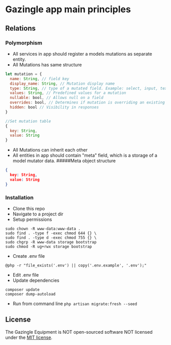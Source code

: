 # Gazingle app main principles

## Relations
### Polymorphism
* All services in app should register a models mutations as separate entity.
* All Mutations has same structure
````javascript
let mutation = {
  name: String, // field key
  display_name: String, // Mutation display name
  type: String, // type of a mutated field. Example: select, input, text, date, etc.
  values: String, // Predefined values for a mutation
  nullable: bool, // Allows null on a field
  overrides: bool, // Determines if mutation is overriding an existing field, or creates a new one
  hidden: bool // Visibility in responses
}
````

````javascript
//Set mutation table
{
  key: String,
  value: String
}
````

* All Mutations can inherit each other
* All entities in app should contain "meta" field, which is a storage of a model mutator data.
#####Meta object structure
````json
{
  key: String,
  value: String
}
````

### Installation

* Clone this repo
* Navigate to a project dir
* Setup permissions
```shell
sudo chown -R www-data:www-data .
sudo find . -type f -exec chmod 644 {} \
sudo find . -type d -exec chmod 755 {} \
sudo chgrp -R www-data storage bootstrap
sudo chmod -R ug+rwx storage bootstrap
```
* Create .env file
```shell
@php -r "file_exists('.env') || copy('.env.example', '.env');" 
```
* Edit .env file
* Update dependencies
``` 
composer update
composer dump-autoload
```
* Run from command line 
``` php artisan migrate:fresh --seed ```

## License

The Gazingle Equipment is NOT open-sourced software NOT licensed under the [MIT license](https://opensource.org/licenses/MIT).
